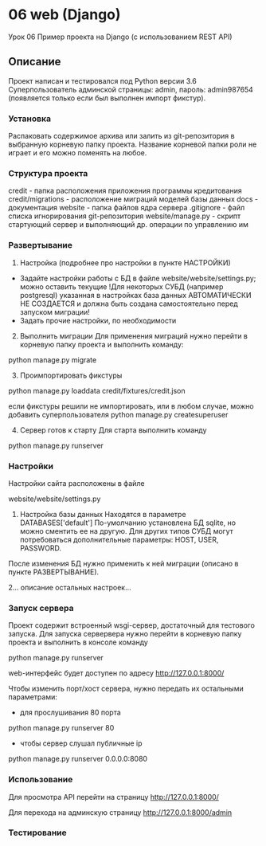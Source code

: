 # 06 web (Django)
Урок 06 Пример проекта на Django (c использованием REST API)

## Описание
Проект написан и тестировался под Python версии 3.6
Суперпользователь админской страницы: admin, пароль: admin987654 (появляется только если был выполнен импорт фикстур).

### Установка

Распаковать содержимое архива или залить из git-репозитория в выбранную корневую папку проекта.
Название корневой папки роли не играет и его можно поменять на любое.

### Структура проекта

credit - папка расположения приложения программы кредитования
credit/migrations - расположение миграций моделей базы данных
docs - документация
website - папка файлов ядра сервера
.gitignore - файл списка игнорирования git-репозитория
website/manage.py - скрипт стартующий сервер и выполняющий др. операции по управлению им

### Развертывание

1. Настройка (подробнее про настройки в пункте НАСТРОЙКИ)
  - Задайте настройки работы с БД в файле website/website/settings.py; можно оставить текущие
  !Для некоторых СУБД (например postgresql) указанная в настройках база данных АВТОМАТИЧЕСКИ НЕ СОЗДАЕТСЯ
    и должна быть создана самостоятельно перед запуском миграции!
  - Задать прочие настройки, по необходимости

2. Выполнить миграции
  Для применения миграций нужно перейти в корневую папку проекта и выполнить команду:

python manage.py migrate

3. Проимпортировать фикстуры

python manage.py loaddata credit/fixtures/credit.json

если фикстуры решили не импортировать, или в любом случае, можно добавить суперпользователя
python manage.py createsuperuser

4. Сервер готов к старту
  Для старта выполнить команду

python manage.py runserver

### Настройки

Настройки сайта расположены в файле

website/website/settings.py

1. Настройка базы данных
  Находятся в параметре DATABASES['default']
  По-умолчанию установлена БД sqlite, но можно сментить ее на другую.
  Для других типов СУБД могут потребоваться дополнительные параметры:
  HOST, USER, PASSWORD.

  После изменения БД нужно применить к ней миграции (описано в пункте РАЗВЕРТЫВАНИЕ).

2... описание остальных настроек...

### Запуск сервера

Проект содержит встроенный wsgi-сервер, достаточный для тестового запуска.
Для запуска сервервера нужно перейти в корневую папку проекта и выполнить в консоле команду

python manage.py runserver

web-интерфейс будет доступен по адресу
http://127.0.0.1:8000/

Чтобы изменить порт/хост сервера, нужно передать их остальными параметрами:
  - для прослушивания 80 порта

python manage.py runserver 80

  - чтобы сервер слушал публичные ip

python manage.py runserver 0.0.0.0:8080

### Использование

Для просмотра API перейти на страницу
http://127.0.0.1:8000/

Для перехода на админскую страницу
http://127.0.0.1:8000/admin

### Тестирование
